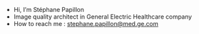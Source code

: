 - Hi, I’m Stéphane Papillon
- Image quality architect in General Electric Healthcare company
- How to reach me : stephane.papillon@med.ge.com

<!---
100008898/100008898 is a ✨ special ✨ repository because its `README.md` (this file) appears on your GitHub profile.
You can click the Preview link to take a look at your changes.
--->
